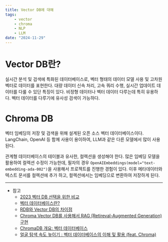 ```yaml
---
title: Vector DB에 대해
tags:
    - vector
    - chroma
    - NLP
    - LLM
date: "2024-11-29"
---
```


# Vector DB란?
실시간 분석 및 검색에 특화된 데이터베이스로, 벡터 형태의 데이터 모델 사용 및 고차원 벡터로 데이터를 표현한다.
대량 데이터 신속 처리, 고속 쿼리 수행, 실시간 업데이트 데이터를 다룰 수 있단 특징이 있다.
비정형 데이터나 벡터 데이터 다루는데 특히 유용하다. 벡터 데이터를 다루기에 유사성 검색이 가능하다.

# Chroma DB
벡터 임베딩의 저장 및 검색을 위해 설계된 오픈 소스 벡터 데이터베이스이다.
LangChain, OpenAI 등 함께 사용이 용이하여, LLM과 같은 다른 모델에서 많이 사용된다.

관계형 데이터베이스의 테이블과 유사한, 컬렉션을 생성해야 한다.
많은 임베딩 모델을 활용하여 컬렉션 수정이 가능한데, 필자의 경우 `OpenAIEmbeddings(model="text-embedding-ada-002")`을 사용해서 프로젝트를 진행한 경험이 있다.
이후 메타데이터와 텍스트 문서를 컬렉션에 추가 하고, 컬렉션에서는 임베딩으로 변환하여 저장하게 된다.

---

- 참고
	- [2023 벡터 DB 선택을 위한 비교](https://discuss.pytorch.kr/t/2023-picking-a-vector-database-a-comparison-and-guide-for-2023/2625)
	- [벡터 데이터베이스란?](https://www.elastic.co/kr/what-is/vector-database)
	- [RDB와 Vector DB의 차이점](https://kosena.tistory.com/87)
	- [Chroma Vector DB를 사용해서 RAG (Retireval-Augmented Generation) 구현](https://rfriend.tistory.com/832)
	- [ChromaDB 개요: 벡터 데이터베이스](https://www.jiniai.biz/2023/10/29/chromadb-개요-벡터-데이터베이스)
	- [얼굴 탐색 속도 높이기 : 벡터 데이터베이스의 이해 및 활용 (feat. Chroma)](https://blog.kbanknow.com/66)